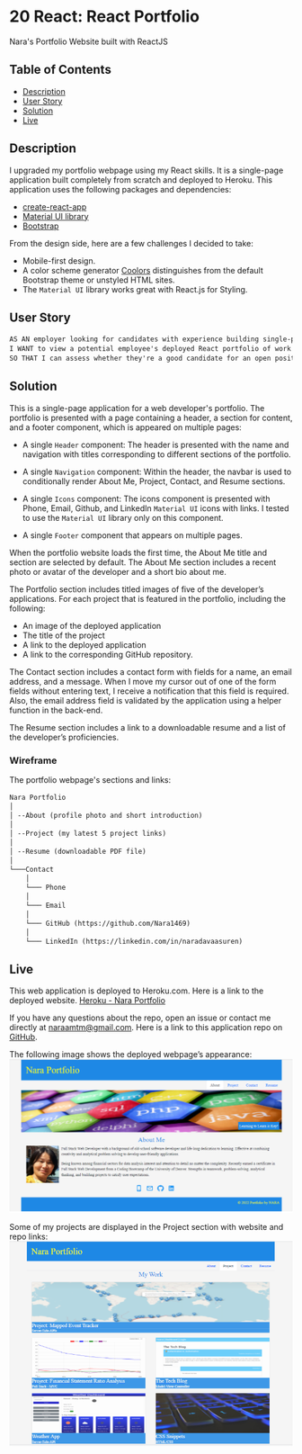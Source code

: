 # 20 React: React Portfolio

Nara's Portfolio Website built with ReactJS

## Table of Contents 

- [Description](#description)
- [User Story](#user-story)
- [Solution](#solution)
- [Live](#live)

## Description

I upgraded my portfolio webpage using my React skills. It is a single-page application built completely from scratch and deployed to Heroku. This application uses the following packages and dependencies: 
- [create-react-app](https://create-react-app.dev)
- [Material UI library](https://mui.com/) 
- [Bootstrap](https://getbootstrap.com/)

From the design side, here are a few challenges I decided to take:

- Mobile-first design.
- A color scheme generator [Coolors](https://coolors.co/) distinguishes from the default Bootstrap theme or unstyled HTML sites. 
- The `Material UI` library works great with React.js for Styling. 

## User Story

```md
AS AN employer looking for candidates with experience building single-page applications
I WANT to view a potential employee's deployed React portfolio of work samples
SO THAT I can assess whether they're a good candidate for an open position
```

## Solution

This is a single-page application for a web developer's portfolio. The portfolio is presented with a page containing a header, a section for content, and a footer component, which is appeared on multiple pages:

* A single `Header` component: The header is presented with the name and navigation with titles corresponding to different sections of the portfolio.

* A single `Navigation` component: Within the header, the navbar is used to conditionally render About Me, Project, Contact, and Resume sections.

* A single `Icons` component: The icons component is presented with Phone, Email, Github, and LinkedIn `Material UI` icons with links. I tested to use the `Material UI` library only on this component.

* A single `Footer` component that appears on multiple pages.

When the portfolio website loads the first time, the About Me title and section are selected by default. The About Me section includes a recent photo or avatar of the developer and a short bio about me.

The Portfolio section includes titled images of five of the developer’s applications. For each project that is featured in the portfolio, including the following:

- An image of the deployed application 
- The title of the project
- A link to the deployed application
- A link to the corresponding GitHub repository.

The Contact section includes a contact form with fields for a name, an email address, and a message. When I move my cursor out of one of the form fields without entering text, I receive a notification that this field is required. Also, the email address field is validated by the application using a helper function in the back-end.

The Resume section includes a link to a downloadable resume and a list of the developer’s proficiencies.

### Wireframe

The portfolio webpage's sections and links:
```
Nara Portfolio
│
│ --About (profile photo and short introduction)
│
│ --Project (my latest 5 project links)
│
│ --Resume (downloadable PDF file)
│
└───Contact
    │
    └─── Phone
    │
    └─── Email
    │
    └─── GitHub (https://github.com/Nara1469)
    │
    └─── LinkedIn (https://linkedin.com/in/naradavaasuren)
```

## Live

This web application is deployed to Heroku.com. Here is a link to the deployed website. [Heroku - Nara Portfolio](https://nara-portfolio-react.herokuapp.com/)

If you have any questions about the repo, open an issue or contact me directly at naraamtm@gmail.com. Here is a link to this application repo on [GitHub](https://github.com/Nara1469/nara-portfolio-react).

The following image shows the deployed webpage’s appearance: ![Portfolio](./assets/portfolio.png)

Some of my projects are displayed in the Project section with website and repo links: ![Projects](./assets/project.png)